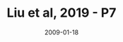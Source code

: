 ---
title: Liu et al, 2019 - P7
image: https://www.cycif.org/assets/img/liu-lin-2019/P7.jpg
date: '2009-01-18'
minerva_link: https://www.cycif.org/data/liu-lin-2019/P7.html
info_link: https://www.cycif.org/data/liu-lin-2019/index.html
show_page_link: false
---
